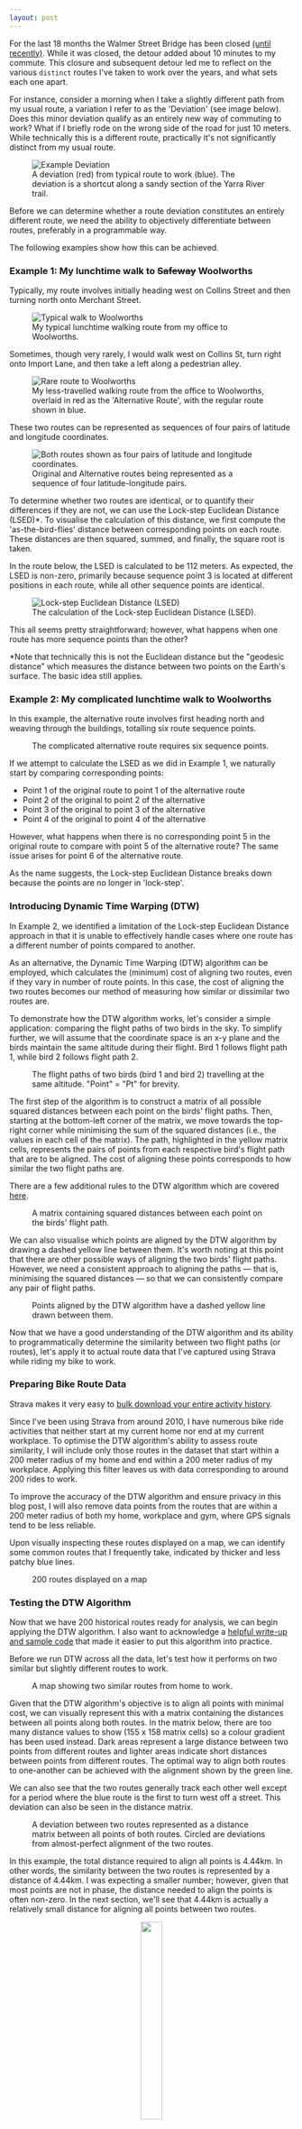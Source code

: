 ```yaml
---
layout: post
---
```


For the last 18 months the Walmer Street Bridge has been closed <a href="https://bicyclenetwork.com.au/newsroom/2023/12/20/walmer-street-bridge-ready-to-re-open/">(until recently)</a>. While it was closed, the detour added about 10 minutes to my commute. This closure and subsequent detour led me to reflect on the various `distinct` routes I've taken to work over the years, and what sets each one apart.

For instance, consider a morning when I take a slightly different path from my usual route, a variation I refer to as the 'Deviation' (see image below). Does this minor deviation qualify as an entirely new way of commuting to work? What if I briefly rode on the wrong side of the road for just 10 meters. While technically this is a different route, practically it's not significantly distinct from my usual route.

<figure>
  <img src="/assets/2023-12-26-img01.png" alt="Example Deviation" loading="lazy">
  <figcaption>
    A deviation (red) from typical route to work (blue). The deviation is a shortcut along a sandy section of the Yarra River trail.
  </figcaption>
</figure>

Before we can determine whether a route deviation constitutes an entirely different route, we need the ability to objectively differentiate between routes, preferably in a programmable way.

The following examples show how this can be achieved.

### Example 1: My lunchtime walk to ~~Safeway~~ Woolworths

Typically, my route involves initially heading west on Collins Street and then turning north onto Merchant Street.

<figure>
  <img src="/assets/2023-12-26-img02.png" alt="Typical walk to Woolworths" loading="lazy">
  <figcaption>
    My typical lunchtime walking route from my office to Woolworths.
  </figcaption>
</figure>

Sometimes, though very rarely, I would walk west on Collins St, turn right onto Import Lane, and then take a left along a pedestrian alley.

<figure>
  <img src="/assets/2023-12-26-img03.png" alt="Rare route to Woolworths" loading="lazy">
  <figcaption>
    My less-travelled walking route from the office to Woolworths, overlaid in red as the 'Alternative Route', with the regular route shown in blue.
  </figcaption>
</figure>

These two routes can be represented as sequences of four pairs of latitude and longitude coordinates.

<figure>
  <img src="/assets/2023-12-26-img04.png" alt="Both routes shown as four pairs of latitude and longitude coordinates." loading="lazy">
  <figcaption>
    Original and Alternative routes being represented as a sequence of four latitude-longitude pairs.
  </figcaption>
</figure>

To determine whether two routes are identical, or to quantify their differences if they are not, we can use the Lock-step Euclidean Distance (LSED)*. To visualise the calculation of this distance, we first compute the 'as-the-bird-flies' distance between corresponding points on each route. These distances are then squared, summed, and finally, the square root is taken.

In the route below, the LSED is calculated to be 112 meters. As expected, the LSED is non-zero, primarily because sequence point 3 is located at different positions in each route, while all other sequence points are identical.

<figure>
  <img src="/assets/2023-12-26-img05.png" alt="Lock-step Euclidean Distance (LSED)" loading="lazy">
  <figcaption>
    The calculation of the Lock-step Euclidean Distance (LSED). 
  </figcaption>
</figure>

This all seems pretty straightforward; however, what happens when one route has more sequence points than the other?

\*Note that technically this is not the Euclidean distance but the "geodesic distance" which measures the distance between two points on the Earth's surface. The basic idea still applies.

### Example 2: My complicated lunchtime walk to Woolworths

In this example, the alternative route involves first heading north and weaving through the buildings, totalling six route sequence points.

<figure>
  <img src="/assets/2023-12-26-img06.png" alt="" loading="lazy">
  <figcaption>
    The complicated alternative route requires six sequence points.
  </figcaption>
</figure>

If we attempt to calculate the LSED as we did in Example 1, we naturally start by comparing corresponding points:
- Point 1 of the original route to point 1 of the alternative route
- Point 2 of the original to point 2 of the alternative
- Point 3 of the original to point 3 of the alternative
- Point 4 of the original to point 4 of the alternative
  
However, what happens when there is no corresponding point 5 in the original route to compare with point 5 of the alternative route? The same issue arises for point 6 of the alternative route. 

As the name suggests, the Lock-step Euclidean Distance breaks down because the points are no longer in 'lock-step'.

### Introducing Dynamic Time Warping (DTW)

In Example 2, we identified a limitation of the Lock-step Euclidean Distance approach in that it is unable to effectively handle cases where one route has a different number of points compared to another.

As an alternative, the Dynamic Time Warping (DTW) algorithm can be employed, which calculates the (minimum) cost of aligning two routes, even if they vary in number of route points. In this case, the cost of aligning the two routes becomes our method of measuring how similar or dissimilar two routes are.

To demonstrate how the DTW algorithm works, let's consider a simple application: comparing the flight paths of two birds in the sky. To simplify further, we will assume that the coordinate space is an x-y plane and the birds maintain the same altitude during their flight. Bird 1 follows flight path 1, while bird 2 follows flight path 2.

<figure>
  <img src="/assets/2023-12-26-img07.png" alt="" loading="lazy">
  <figcaption>
    The flight paths of two birds (bird 1 and bird 2) travelling at the same altitude. "Point" = "Pt" for brevity.
  </figcaption>
</figure>

The first step of the algorithm is to construct a matrix of all possible squared distances between each point on the birds' flight paths. Then, starting at the bottom-left corner of the matrix, we move towards the top-right corner while minimising the sum of the squared distances (i.e., the values in each cell of the matrix). The path, highlighted in the yellow matrix cells, represents the pairs of points from each respective bird's flight path that are to be aligned. The cost of aligning these points corresponds to how similar the two flight paths are.

There are a few additional rules to the DTW algorithm which are covered <a href="https://www.tandfonline.com/doi/full/10.1080/15481603.2021.1908927">here</a>. 

<figure>
  <img src="/assets/2023-12-26-img08.png" alt="" loading="lazy">
  <figcaption>
    A matrix containing squared distances between each point on the birds' flight path.
  </figcaption>
</figure>

We can also visualise which points are aligned by the DTW algorithm by drawing a dashed yellow line between them. It's worth noting at this point that there are other possible ways of aligning the two birds' flight paths. However, we need a consistent approach to aligning the paths — that is, minimising the squared distances — so that we can consistently compare any pair of flight paths.

<figure>
  <img src="/assets/2023-12-26-img09.png" alt="" loading="lazy">
  <figcaption>
    Points aligned by the DTW algorithm have a dashed yellow line drawn between them.
  </figcaption>
</figure>

Now that we have a good understanding of the DTW algorithm and its ability to programmatically determine the similarity between two flight paths (or routes), let's apply it to actual route data that I've captured using Strava while riding my bike to work.

### Preparing Bike Route Data
Strava makes it very easy to <a href="https://support.strava.com/hc/en-us/articles/216918437-Exporting-your-Data-and-Bulk-Export">bulk download your entire activity history</a>.

Since I've been using Strava from around 2010, I have numerous bike ride activities that neither start at my current home nor end at my current workplace. To optimise the DTW algorithm's ability to assess route similarity, I will include only those routes in the dataset that start within a 200 meter radius of my home and end within a 200 meter radius of my workplace. Applying this filter leaves us with data corresponding to around 200 rides to work.

To improve the accuracy of the DTW algorithm and ensure privacy in this blog post, I will also remove data points from the routes that are within a 200 meter radius of both my home, workplace and gym, where GPS signals tend to be less reliable.

Upon visually inspecting these routes displayed on a map, we can identify some common routes that I frequently take, indicated by thicker and less patchy blue lines.

<figure>
  <img src="/assets/2023-12-26-img10.png" alt="" loading="lazy">
  <figcaption>
    200 routes displayed on a map
  </figcaption>
</figure>


### Testing the DTW Algorithm
Now that we have 200 historical routes ready for analysis, we can begin applying the DTW algorithm. I also want to acknowledge a <a href="https://alphasldiallo.github.io/dynamic-time-warping-algorithm-for-trajectories-similarity/"> helpful write-up and sample code</a> that made it easier to put this algorithm into practice.

Before we run DTW across all the data, let's test how it performs on two similar but slightly different routes to work.

<figure>
  <img src="/assets/2023-12-26-img11.png" alt="" loading="lazy">
  <figcaption>
    A map showing two similar routes from home to work.
  </figcaption>
</figure>

Given that the DTW algorithm's objective is to align all points with minimal cost, we can visually represent this with a matrix containing the distances between all points along both routes. In the matrix below, there are too many distance values to show (155 x 158 matrix cells) so a colour gradient has been used instead. Dark areas represent a large distance between two points from different routes and lighter areas indicate short distances between points from different routes. The optimal way to align both routes to one-another can be achieved with the alignment shown by the green line.

We can also see that the two routes generally track each other well except for a period where the blue route is the first to turn west off a street. This deviation can also be seen in the distance matrix.

<figure>
  <img src="/assets/2023-12-26-img12.png" alt="" loading="lazy">
  <figcaption>
    A deviation between two routes represented as a distance matrix between all points of both routes. Circled are deviations from almost-perfect alignment of the two routes.
  </figcaption>
</figure>

In this example, the total distance required to align all points is 4.44km. In other words, the similarity between the two routes is represented by a distance of 4.44km. I was expecting a smaller number; however, given that most points are not in phase, the distance needed to align the points is often non-zero. In the next section, we'll see that 4.44km is actually a relatively small distance for aligning all points between two routes.

<figure style="text-align: center;">
  <img src="/assets/2023-12-26-img13.png" alt="" loading="lazy" style="width: 30%; display: block; margin-left: auto; margin-right: auto;">
  <figcaption>
    The DTW distance (km) between the first 10 points of both routes shown above. Small phase shifts and GPS inaccuracy results in non-zero distances.
  </figcaption>
</figure>

### DTW Results and Clustering 'Distinct' Routes

In total there were around 200 routes analysed for similarity. This means the DTW distance must be calculated for approximately 19,900 [^1] unique pairs of routes. If we plot all of these distances on a histogram using a bin size of 

[^1]: 200ⁿC₂ = 200! / (2! × (200-2)!)
